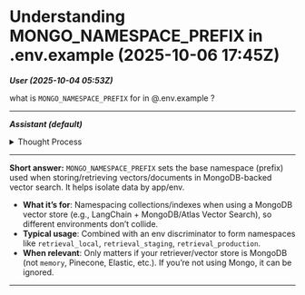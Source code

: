 <!-- Generated by SpecStory -->

<!-- cursor Session 306e89ce-e23d-4d80-85bb-661f242f1a4e (2025-10-06 17:45Z) -->

# Understanding MONGO_NAMESPACE_PREFIX in .env.example (2025-10-06 17:45Z)

_**User (2025-10-04 05:53Z)**_

what is `MONGO_NAMESPACE_PREFIX` for in @.env.example ?

---

_**Assistant (default)**_

<think><details><summary>Thought Process</summary>**Explaining MONGO_NAMESPACE_PREFIX**

I need to clarify what **MONGO_NAMESPACE_PREFIX** means in the `env.example` file. It's used when working with a MongoDB vector store for retrieval. This prefix helps isolate data per app or environment, allowing for unique namespaces like `retrieval_local` or `retrieval_staging`. If you aren't using Mongo, you can ignore this setting. Since the user referenced `@.env.example`, I should focus directly on that file for my answer.
**Providing Status Updates**

The guidelines mention providing status updates when making tool calls, but since we didn't use any tools, we can skip this. According to the summary specifications, if the user asked a basic query, I can skip the summary too. I'll keep the answer concise, include example values, and avoid being overly verbose. Formatting with markdown headings sounds helpful, so I'll provide a short paragraph followed by bullet points. Let's go ahead with that approach!</details></think>

---

**Short answer:** `MONGO_NAMESPACE_PREFIX` sets the base namespace (prefix) used when storing/retrieving vectors/documents in MongoDB-backed vector search. It helps isolate data by app/env.

- **What it’s for**: Namespacing collections/indexes when using a MongoDB vector store (e.g., LangChain + MongoDB/Atlas Vector Search), so different environments don’t collide.
- **Typical usage**: Combined with an env discriminator to form namespaces like `retrieval_local`, `retrieval_staging`, `retrieval_production`.
- **When relevant**: Only matters if your retriever/vector store is MongoDB (not `memory`, Pinecone, Elastic, etc.). If you’re not using Mongo, it can be ignored.

---

